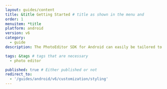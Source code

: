 ```yaml
---
layout: guides/content
title: &title Getting Started # title as shown in the menu and
order: 1
menuitem: *title
platform: android
version: v6
category:
  - guide
description: The PhotoEditor SDK for Android can easily be tailored to meet your business needs. Learn how to swiftly create the editor your use-case requires.

tags: &tags # tags that are necessary
  - photo editor

published: true # Either published or not
redirect_to:
  - '/guides/android/v6/customization/styling'
---
```

<!--

Configuration:
- change color of button/icon (2x)
- change background color
- change background color in listview/toolbar
change the corner image (?!)

Localization:
(- change Export/Save-Button (to a different to a text) (5x))
- change text for menu item

Theming:
- change Export/Save-Button (either to a different icon) (5x)
- Can I only change the photo editor toolbar background color not the specific tools (like Transform or filter) background color?
- Change the photo editor preview background (from black to white)
- change camera button
- change camera view (to white background)
- change the chequered box on the color changer to a rainbow box

Customization:
- Replace Export/Save Button from icon to text







-->